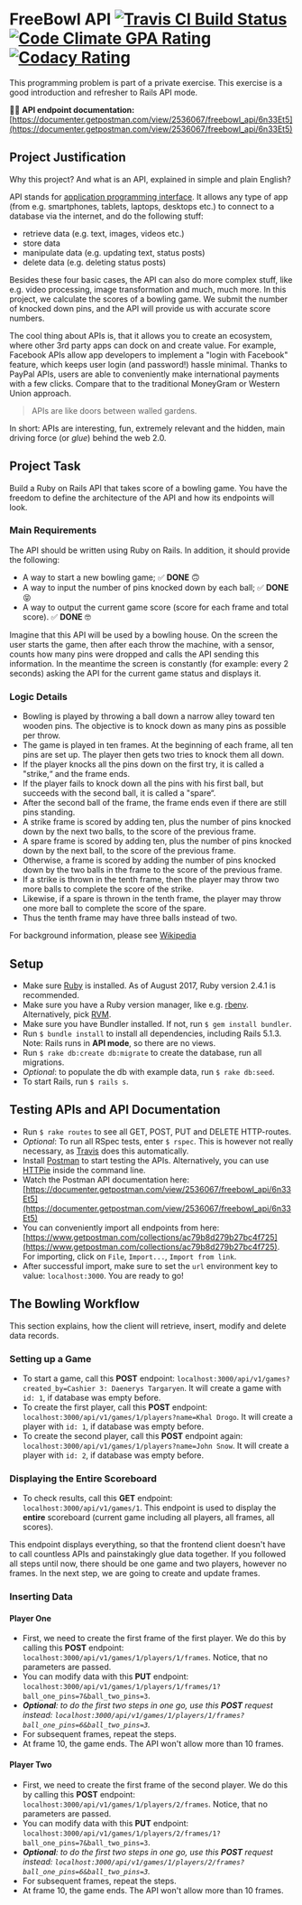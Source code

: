 # FreeBowl API [![Travis CI Build Status](https://travis-ci.org/togiberlin/freebowl_api.svg?branch=master)](https://travis-ci.org/togiberlin/freebowl_api) [![Code Climate GPA Rating](https://codeclimate.com/github/togiberlin/freebowl_api/badges/gpa.svg)](https://codeclimate.com/github/togiberlin/freebowl_api) [![Codacy Rating](https://api.codacy.com/project/badge/Grade/9b3ce5e2992f41b4b54978a78b99361b)](https://www.codacy.com/app/togiberlin/freebowl_api?utm_source=github.com&amp;utm_medium=referral&amp;utm_content=togiberlin/freebowl_api&amp;utm_campaign=Badge_Grade)
This programming problem is part of a private exercise.
This exercise is a good introduction and refresher to Rails API mode.

🎨📖 **API endpoint documentation:** [https://documenter.getpostman.com/view/2536067/freebowl_api/6n33Et5](https://documenter.getpostman.com/view/2536067/freebowl_api/6n33Et5)

## Project Justification
Why this project? And what is an API, explained in simple and plain English?

API stands for [application programming interface](https://en.wikipedia.org/wiki/Web_API). It allows any type of app (from e.g. smartphones, tablets, laptops, desktops etc.) to connect to a database via the internet, and do the following stuff:

- retrieve data (e.g. text, images, videos etc.)
- store data
- manipulate data (e.g. updating text, status posts)
- delete data (e.g. deleting status posts)

Besides these four basic cases, the API can also do more complex stuff, like e.g. video processing, image transformation and much, much more. In this project, we calculate the scores of a bowling game. We submit the number of knocked down pins, and the API will provide us with accurate score numbers.

The cool thing about APIs is, that it allows you to create an ecosystem, where other 3rd party apps can dock on and create value. For example, Facebook APIs allow app developers to implement a "login with Facebook" feature, which keeps user login (and password!) hassle minimal. Thanks to PayPal APIs, users are able to conveniently make international payments with a few clicks. Compare that to the traditional MoneyGram or Western Union approach.

> APIs are like doors between walled gardens.

In short: APIs are interesting, fun, extremely relevant and the hidden, main driving force (or _glue_) behind the web 2.0.

## Project Task
Build a Ruby on Rails API that takes score of a bowling game.
You have the freedom to define the architecture of the API and how its endpoints will look.

### Main Requirements
The API should be written using Ruby on Rails. In addition, it should provide the following:

* A way to start a new bowling game; ✅ **DONE** 🙃
* A way to input the number of pins knocked down by each ball; ✅ **DONE** 😝
* A way to output the current game score (score for each frame and total score). ✅ **DONE** 🤓

Imagine that this API will be used by a bowling house. On the screen the user starts the game, then
after each throw the machine, with a sensor, counts how many pins were dropped and calls the API
sending this information. In the meantime the screen is constantly (for example: every 2 seconds)
asking the API for the current game status and displays it.

### Logic Details
* Bowling is played by throwing a ball down a narrow alley toward ten wooden pins. The objective is to knock down as many pins as possible per throw.
* The game is played in ten frames. At the beginning of each frame, all ten pins are set up. The player then gets two tries to knock them all down.
* If the player knocks all the pins down on the first try, it is called a "strike,“ and the frame ends.
* If the player fails to knock down all the pins with his first ball, but succeeds with the second ball, it is called a "spare“.
* After the second ball of the frame, the frame ends even if there are still pins standing.
* A strike frame is scored by adding ten, plus the number of pins knocked down by the next two balls, to the score of the previous frame.
* A spare frame is scored by adding ten, plus the number of pins knocked down by the next ball, to the score of the previous frame.
* Otherwise, a frame is scored by adding the number of pins knocked down by the two balls in the frame to the score of the previous frame.
* If a strike is thrown in the tenth frame, then the player may throw two more balls to complete the score of the strike.
* Likewise, if a spare is thrown in the tenth frame, the player may throw one more ball to complete the score of the spare.
* Thus the tenth frame may have three balls instead of two.

For background information, please see [Wikipedia](http://en.wikipedia.org/wiki/Ten-pin_bowling)

## Setup
* Make sure [Ruby](https://www.ruby-lang.org/en/documentation/installation/) is installed. As of August 2017, Ruby version 2.4.1 is recommended.
* Make sure you have a Ruby version manager, like e.g. [rbenv](https://github.com/rbenv/rbenv). Alternatively, pick [RVM](https://rvm.io/).
* Make sure you have Bundler installed. If not, run ```$ gem install bundler```.
* Run ```$ bundle install``` to install all dependencies, including Rails 5.1.3. Note: Rails runs in **API mode**, so there are no views.
* Run ```$ rake db:create db:migrate``` to create the database, run all migrations.
* _Optional_: to populate the db with example data, run ```$ rake db:seed```.
* To start Rails, run ```$ rails s```.

## Testing APIs and API Documentation
* Run ```$ rake routes``` to see all GET, POST, PUT and DELETE HTTP-routes.
* _Optional_: To run all RSpec tests, enter ```$ rspec```. This is however not really necessary, as [Travis](https://travis-ci.org/togiberlin/freebowl_api) does this automatically.
* Install [Postman](https://www.getpostman.com/) to start testing the APIs. Alternatively, you can use [HTTPie](https://httpie.org/) inside the command line.
* Watch the Postman API documentation here: [https://documenter.getpostman.com/view/2536067/freebowl_api/6n33Et5](https://documenter.getpostman.com/view/2536067/freebowl_api/6n33Et5)
* You can conveniently import all endpoints from here: [https://www.getpostman.com/collections/ac79b8d279b27bc4f725](https://www.getpostman.com/collections/ac79b8d279b27bc4f725). For importing, click on ```File```, ```Import...```, ```Import from link```.
* After successful import, make sure to set the ```url``` environment key to value: ```localhost:3000```. You are ready to go!

## The Bowling Workflow
This section explains, how the client will retrieve, insert, modify and delete data records.

### Setting up a Game
* To start a game, call this **POST** endpoint: ```localhost:3000/api/v1/games?created_by=Cashier 3: Daenerys Targaryen```. It will create a game with ```id: 1```, if database was empty before.
* To create the first player, call this **POST** endpoint: ```localhost:3000/api/v1/games/1/players?name=Khal Drogo```. It will create a player with ```id: 1```, if database was empty before.
* To create the second player, call this **POST** endpoint again: ```localhost:3000/api/v1/games/1/players?name=John Snow```. It will create a player with ```id: 2```, if database was empty before.

### Displaying the Entire Scoreboard
* To check results, call this **GET** endpoint: ```localhost:3000/api/v1/games/1```. This endpoint is used to display the **entire** scoreboard (current game including all players, all frames, all scores).

This endpoint displays everything, so that the frontend client doesn't have to call countless APIs and painstakingly glue data together. If you followed all steps until now, there should be one game and two players, however no frames. In the next step, we are going to create and update frames.

### Inserting Data
#### Player One
* First, we need to create the first frame of the first player. We do this by calling this **POST** endpoint: ```localhost:3000/api/v1/games/1/players/1/frames```. Notice, that no parameters are passed.
* You can modify data with this **PUT** endpoint: ```localhost:3000/api/v1/games/1/players/1/frames/1?ball_one_pins=7&ball_two_pins=3```.
* *__Optional__: to do the first two steps in one go, use this __POST__ request instead: ```localhost:3000/api/v1/games/1/players/1/frames?ball_one_pins=6&ball_two_pins=3```.*
* For subsequent frames, repeat the steps.
* At frame 10, the game ends. The API won't allow more than 10 frames.

#### Player Two
* First, we need to create the first frame of the second player. We do this by calling this **POST** endpoint: ```localhost:3000/api/v1/games/1/players/2/frames```. Notice, that no parameters are passed.
* You can modify data with this **PUT** endpoint: ```localhost:3000/api/v1/games/1/players/2/frames/1?ball_one_pins=7&ball_two_pins=3```.
* *__Optional__: to do the first two steps in one go, use this __POST__ request instead: ```localhost:3000/api/v1/games/1/players/2/frames?ball_one_pins=6&ball_two_pins=3```.*
* For subsequent frames, repeat the steps.
* At frame 10, the game ends. The API won't allow more than 10 frames.
